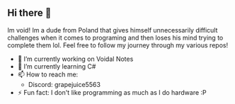 ## Hi there 👋

Im void! Im a dude from Poland that gives himself unnecessarily difficult challenges when it comes to programing and then loses his mind trying to complete them lol. Feel free to follow my journey through my various repos!

- 🔭 I’m currently working on Voidal Notes
- 🌱 I’m currently learning C#
- 📫 How to reach me:
  * Discord: grapejuice5563
- ⚡ Fun fact: I don't like programming as much as I do hardware :P

